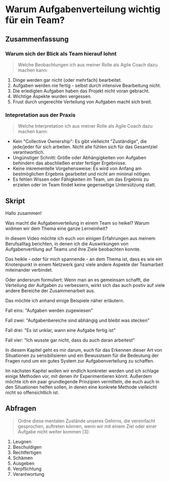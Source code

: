 # Warum Aufgabenverteilung wichtig für ein Team?

## Zusammenfassung

### Warum sich der Blick als Team hierauf lohnt

> Welche Beobachtungen ich aus meiner Rolle als Agile Coach dazu machen kann:

1. Dinge werden gar nicht (oder mehrfach) bearbeitet.
2. Aufgaben werden nie fertig - selbst durch intensive Bearbeitung nicht.
3. Die erledigten Aufgaben haben das Projekt nicht voran gebracht.
4. Wichtige Aspekte wurden vergessen.
5. Frust durch ungerechte Verteilung von Aufgaben macht sich breit.

### Intepretation aus der Praxis

> Welche Interpretation ich aus meiner Rolle als Agile Coach dazu machen kann:

- Kein "Collective Ownership": Es gibt vielleicht "Zuständige", die jede/jeder für sich arbeiten. Nicht alle fühlen sich für das Gesamtziel verantwortlich.
- Ungünstiger Schnitt: Größe oder Abhängigkeiten von Aufgaben behindern das abschließen erster fertiger Ergebnisse.
- Keine inkrementelle Vorgehensweise: Es wird von Anfang am bestmöglichen Ergebnis gearbeitet und nicht am minimal nötigen.
- Es fehlen Wissen oder Fähigkeiten im Team, um das Ergebnis zu erzielen oder im Team findet keine gegenseitige Untersützung statt.

## Skript

Hallo zusammen!

Was macht die Aufgabenverteilung in einem Team so heikel? Warum widmen wir dem Thema eine ganze Lerneinheit?

In diesem Video möchte ich euch von einigen Erfahrungen aus meinem Berufsalltag berichten, in denen ich die Auswirkungen von Aufgabenvertilung auf Teams und ihre Ziele beobachten konnte.

Das heikle - oder für mich spannende - an dem Thema ist, dass es wie ein Knotenpunkt in einem Netzwerk ganz viele andere Aspekte der Teamarbeit miteinander verbindet.

Oder andersrum formuliert: Wenn man an es gemeinsam schafft, die Verteilung der Aufgaben zu verbessern, wirkt sich das auch postiv auf viele andere Bereiche der Zusammenarbeit aus.

Das möchte ich anhand einige Beispiele näher erläutern.

Fall eins: "Aufgaben werden zugewiesen"

Fall zwei: "Aufgabenbereiche sind abhängig und bleibt was stecken"

Fall drei: "Es ist unklar, wann eine Aufgabe fertig ist"

Fall vier: "Ich wusste gar nicht, dass du auch daran arbeitest"

In diesem Kapitel geht es mir darum, euch für das Erkennen dieser Art von Situationen zu sensibilisieren und ein Bewusstsein für die Bedeutung der Fragen rund um ein gutes System zur Aufgabenverteilung zu schaffen.

Im nächsten Kapitel wollen wir endlich konkreter werden und ich schlage einige Methoden vor, mit denen ihr Experimentieren könnt. Außerdem möchte ich ein paar grundlegende Prinzipien vermitteln, die euch auch in den Situationen helfen sollen, in denen eine konkrete Methode vielleicht nicht so offensichtlich ist.

## Abfragen

> Ordne diese mentalen Zustände unseres Gehirns, die vereinfacht gesprochen, auftreten können, wenn wir mit einem Ziel oder einer Aufgabe nicht weiter kommen [3]:

1. Leugnen
2. Beschuldigen
3. Rechtfertigen
4. Schämen
5. Ausgeben
6. Verpflichtung
7. Verantwortung
